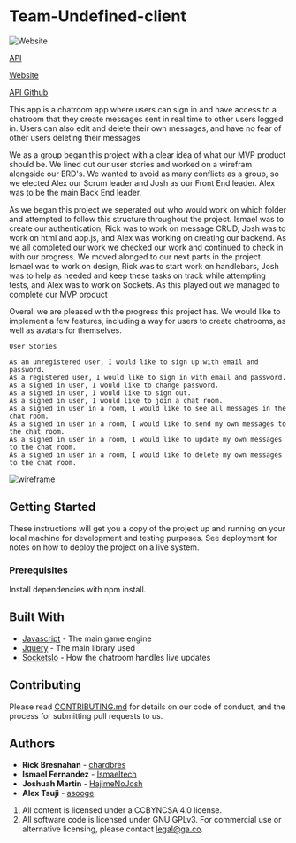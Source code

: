 # Team-Undefined-client
![Website](https://i.imgur.com/yfzxOqC.png)

[API](https://glacial-cliffs-68778.herokuapp.com/)

[Website]( https://undefined-sei.github.io/team-project-client/)

[API Github](https://github.com/undefined-sei/team-project-api)

This app is a chatroom app where users can sign in and have access to a chatroom that they create messages sent in real time to other users logged in. Users can also edit and delete their own messages, and have no fear of other users deleting their messages

We as a group began this project with a clear idea of what our MVP product should be. We lined out our user stories and worked on a wirefram alongside our ERD's. We wanted to avoid as many conflicts as a group, so we elected Alex our Scrum leader and Josh as our Front End leader. Alex was to be the main Back End leader.

As we began this project we seperated out who would work on which folder and attempted to follow this structure throughout the project. Ismael was to create our authentication, Rick was to work on message CRUD, Josh was to work on html and app.js, and Alex was working on creating our backend. As we all completed our work we checked our work and continued to check in with our progress. We moved alonged to our next parts in the project. Ismael was to work on design, Rick was to start work on handlebars, Josh was to help as needed and keep these tasks on track while attempting tests, and Alex was to work on Sockets. As this played out we managed to complete our MVP product

Overall we are pleased with the progress this project has. We would like to implement a few features, including a way for users to create chatrooms, as well as avatars for themselves.

```
User Stories

As an unregistered user, I would like to sign up with email and password.
As a registered user, I would like to sign in with email and password.
As a signed in user, I would like to change password.
As a signed in user, I would like to sign out.
As a signed in user, I would like to join a chat room.
As a signed in user in a room, I would like to see all messages in the chat room.
As a signed in user in a room, I would like to send my own messages to the chat room.
As a signed in user in a room, I would like to update my own messages to the chat room.
As a signed in user in a room, I would like to delete my own messages to the chat room.
```


![wireframe](https://media.git.generalassemb.ly/user/23013/files/97588a80-ffb0-11e9-9c86-769138c57ef8)

## Getting Started

These instructions will get you a copy of the project up and running on your local machine for development and testing purposes. See deployment for notes on how to deploy the project on a live system.

### Prerequisites

Install dependencies with npm install.

## Built With

* [Javascript](https://www.javascript.com/) - The main game engine
* [Jquery](https://jquery.com/) - The main library used
* [SocketsIo](https://socket.io/) - How the chatroom handles live updates

## Contributing

Please read [CONTRIBUTING.md](https://github.com/undefined-sei/team-project-client/blob/master/CONTRIBUTING.md) for details on our code of conduct, and the process for submitting pull requests to us.

## Authors
* **Rick Bresnahan** - [chardbres](https://github.com/chardbres)
* **Ismael Fernandez** - [Ismaeltech](https://github.com/Ismaeltech)
* **Joshuah Martin** - [HajimeNoJosh](https://github.com/HajimeNoJosh)
* **Alex Tsuji** - [asooge](https://github.com/asooge)

1. All content is licensed under a CC­BY­NC­SA 4.0 license.
1. All software code is licensed under GNU GPLv3. For commercial use or
    alternative licensing, please contact legal@ga.co.
